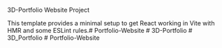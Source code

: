 3D-Portfolio Website Project

This template provides a minimal setup to get React working in Vite with HMR and some ESLint rules.#   P o r t f o l i o - W e b s i t e 
 
 #   3 D - P o r t f o l i o 
 
 #   3 D _ P o r t f o l i o 
 
 #   P o r t f o l i o - W e b s i t e 
 
 